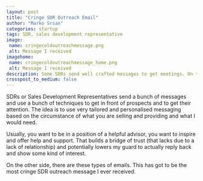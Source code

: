 ```yaml
---
layout: post
title: "Cringe SDR Outreach Email"
author: "Marko Srsan"
categories: startup
tags: SDR, sales development representative
image: 
 name: cringecoldoutreachmessage.png
 alt: Message I received
imagehome: 
 name: cringecoldoutreachmessage_home.png
 alt: Message I received
description: Some SDRs send well crafted messages to get meetings. On the other side, there's this guy.
crosspost_to_medium: false
---
```

SDRs or Sales Development Representatives send a bunch of messages and use a bunch of techniques to get in front of prospects and to get their attention. The idea is to use very tailored and personalised messaging based on the circumstance of what you are selling and providing and what I would need. 

Usually, you want to be in a position of a helpful advisor, you want to inspire and offer help and support. That builds a bridge of trust (that lacks due to a lack of relationship) and potentially lowers my guard to actually reply back and show some kind of interest.

On the other side, there are these types of emails. This has got to be the most cringe SDR outreach message I ever received.


